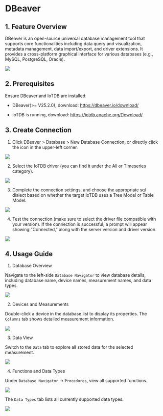 <!--

    Licensed to the Apache Software Foundation (ASF) under one
    or more contributor license agreements.  See the NOTICE file
    distributed with this work for additional information
    regarding copyright ownership.  The ASF licenses this file
    to you under the Apache License, Version 2.0 (the
    "License"); you may not use this file except in compliance
    with the License.  You may obtain a copy of the License at
    
        http://www.apache.org/licenses/LICENSE-2.0
    
    Unless required by applicable law or agreed to in writing,
    software distributed under the License is distributed on an
    "AS IS" BASIS, WITHOUT WARRANTIES OR CONDITIONS OF ANY
    KIND, either express or implied.  See the License for the
    specific language governing permissions and limitations
    under the License.

-->

# DBeaver

## 1. Feature Overview

DBeaver is an open-source universal database management tool that supports core functionalities including data query and visualization, metadata management, data import/export, and driver extensions. It provides a cross-platform graphical interface for various databases (e.g., MySQL, PostgreSQL, Oracle).

![](/img/dbeaver-2520-1-en.png)

## 2. Prerequisites

Ensure DBeaver and IoTDB are installed:

- DBeaver(>= V25.2.0), download: https://dbeaver.io/download/

- IoTDB is running, download: https://iotdb.apache.org/Download/

## 3. Create Connection

1. Click ​​DBeaver > Database > New Database Connection​​, or directly click the icon in the upper-left corner.

![](/img/dbeaver-2520-2-en.png)

2. Select the ​​IoTDB driver​​ (you can find it under the ​​All​​ or ​​Timeseries​​ category).

![](/img/dbeaver-2520-3-en.png)

3. Complete the connection settings, and choose the appropriate sql dialect based on whether the target IoTDB uses a ​​Tree Model​​ or ​​Table Model​​.

![](/img/dbeaver-2520-4-en.png)

4. Test the connection (make sure to select the driver file compatible with your version). If the connection is successful, a prompt will appear showing "Connected," along with the server version and driver version.

![](/img/dbeaver-2520-5-en.png)


## 4. Usage Guide

1. ​​Database Overview​​

Navigate to the left-side `Database Navigator` to view database details, including database name, device names, measurement names, and data types.

 ![](/img/dbeaver-new-tree-1-en.png)

 2. ​​Devices and Measurements​​

Double-click a device in the database list to display its properties. The `Columns` tab shows detailed measurement information.

 ![](/img/dbeaver-new-tree-2-en.png)

 3. ​​Data View​​

Switch to the `Data` tab to explore all stored data for the selected measurement.

 ![](/img/dbeaver-new-tree-3-en.png)

 4. ​​Functions and Data Types​​

Under `Database Navigator` → `Procedures`, view all supported functions.

 ![](/img/dbeaver-new-tree-4-en.png)

The `Data Types` tab lists all currently supported data types.

 ![](/img/dbeaver-new-tree-5-en.png) 